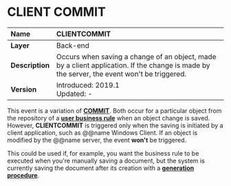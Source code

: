 # CLIENT COMMIT

|Name| CLIENTCOMMIT
|:------|:------
|**Layer**|Back-end
| **Description**|Occurs when saving a change of an object, made by a client application. If the change is made by the server, the event won't be triggered.
| **Version**|Introduced: 2019.1  <br>Updated: -

This event is a variation of **[COMMIT](https://docs.erp.net/tech/advanced/user-business-rules/events/commit.html)**. Both occur for a particular object from the repository of a **[user business rule](https://docs.erp.net/tech/advanced/user-business-rules/index.html)** when an object change is saved. However, **CLIENTCOMMIT** is triggered only when the saving is initiated by a client application, such as @@name Windows Client. If an object is modified by the @@name server, the event **won't** be triggered. 

This could be used if, for example, you want the business rule to be executed when you're manually saving a document, but the system is currently saving the document after its creation with a **[generation procedure](https://docs.erp.net/tech/advanced/document-flow/generation-procedures.html)**.
